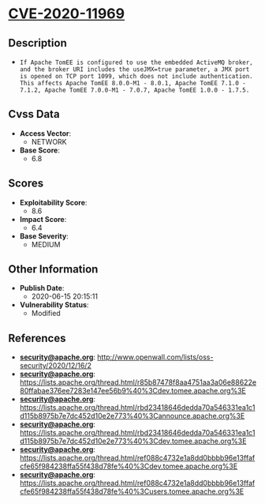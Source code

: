 
# [CVE-2020-11969](http://www.openwall.com/lists/oss-security/2020/12/16/2)

## Description

- `If Apache TomEE is configured to use the embedded ActiveMQ broker, and the broker URI includes the useJMX=true parameter, a JMX port is opened on TCP port 1099, which does not include authentication. This affects Apache TomEE 8.0.0-M1 - 8.0.1, Apache TomEE 7.1.0 - 7.1.2, Apache TomEE 7.0.0-M1 - 7.0.7, Apache TomEE 1.0.0 - 1.7.5.`

## Cvss Data

- **Access Vector**:
  - NETWORK
- **Base Score**:
  - 6.8

## Scores

- **Exploitability Score**:
  - 8.6
- **Impact Score**:
  - 6.4
- **Base Severity**:
  - MEDIUM

## Other Information

- **Publish Date**:
  - 2020-06-15 20:15:11
- **Vulnerability Status**:
  - Modified

## References

- **security@apache.org**: http://www.openwall.com/lists/oss-security/2020/12/16/2
- **security@apache.org**: https://lists.apache.org/thread.html/r85b87478f8aa4751aa3a06e88622e80ffabae376ee7283e147ee56b9%40%3Cdev.tomee.apache.org%3E
- **security@apache.org**: https://lists.apache.org/thread.html/rbd23418646dedda70a546331ea1c1d115b8975b7e7dc452d10e2e773%40%3Cannounce.apache.org%3E
- **security@apache.org**: https://lists.apache.org/thread.html/rbd23418646dedda70a546331ea1c1d115b8975b7e7dc452d10e2e773%40%3Cdev.tomee.apache.org%3E
- **security@apache.org**: https://lists.apache.org/thread.html/ref088c4732e1a8dd0bbbb96e13ffafcfe65f984238ffa55f438d78fe%40%3Cdev.tomee.apache.org%3E
- **security@apache.org**: https://lists.apache.org/thread.html/ref088c4732e1a8dd0bbbb96e13ffafcfe65f984238ffa55f438d78fe%40%3Cusers.tomee.apache.org%3E
